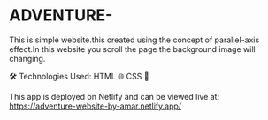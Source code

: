 # ADVENTURE-
This is simple website.this created using the concept of parallel-axis effect.In this website you scroll the page the background image will changing.

🛠️ Technologies Used:
HTML 🌐
CSS 🎨

This app is deployed on Netlify and can be viewed live at: https://adventure-website-by-amar.netlify.app/
